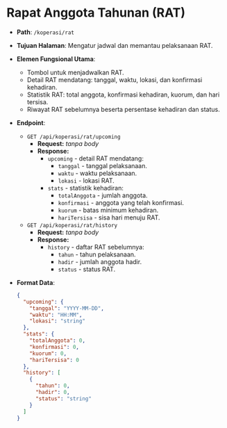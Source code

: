 # Rapat Anggota Tahunan (RAT)

- **Path**: `/koperasi/rat`
- **Tujuan Halaman**: Mengatur jadwal dan memantau pelaksanaan RAT.
- **Elemen Fungsional Utama**:
  - Tombol untuk menjadwalkan RAT.
  - Detail RAT mendatang: tanggal, waktu, lokasi, dan konfirmasi kehadiran.
  - Statistik RAT: total anggota, konfirmasi kehadiran, kuorum, dan hari tersisa.
  - Riwayat RAT sebelumnya beserta persentase kehadiran dan status.
- **Endpoint**:
  - `GET /api/koperasi/rat/upcoming`
    - **Request:** _tanpa body_
    - **Response:**
      - `upcoming` - detail RAT mendatang:
        - `tanggal` - tanggal pelaksanaan.
        - `waktu` - waktu pelaksanaan.
        - `lokasi` - lokasi RAT.
      - `stats` - statistik kehadiran:
        - `totalAnggota` - jumlah anggota.
        - `konfirmasi` - anggota yang telah konfirmasi.
        - `kuorum` - batas minimum kehadiran.
        - `hariTersisa` - sisa hari menuju RAT.
  - `GET /api/koperasi/rat/history`
    - **Request:** _tanpa body_
    - **Response:**
      - `history` - daftar RAT sebelumnya:
        - `tahun` - tahun pelaksanaan.
        - `hadir` - jumlah anggota hadir.
        - `status` - status RAT.
- **Format Data**:

  ```json
  {
    "upcoming": {
      "tanggal": "YYYY-MM-DD",
      "waktu": "HH:MM",
      "lokasi": "string"
    },
    "stats": {
      "totalAnggota": 0,
      "konfirmasi": 0,
      "kuorum": 0,
      "hariTersisa": 0
    },
    "history": [
      {
        "tahun": 0,
        "hadir": 0,
        "status": "string"
      }
    ]
  }
  ```

